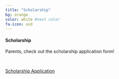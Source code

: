 ```yaml
---
title: "Scholarship"
bg: orange
color: white #text color
fa-icon: usd
---
```


#### Scholarship 


Parents, check out the scholarship application form!

&nbsp;

<div class="centered">
    <a href="#" id="show_21" class="btn btn-info btn-block">Scholarship Application</a>
      <div id="extra_21" style="display: none;">
        <iframe src="http://docs.google.com/gview?url=http://sciencediscovery.colorado.edu/wp-content/uploads/2013/03/Scholarship-Application-UPDATED-FINAL-WITH-FIELDS.pdf&embedded=true"></iframe>
      </div>
</div>
